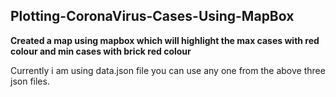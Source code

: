 ## Plotting-CoronaVirus-Cases-Using-MapBox
**Created a map using mapbox which will highlight the max cases with red colour and min cases with brick red colour**

Currently i am using data.json file you can use any one from the above three json files.
